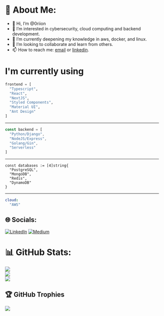 # 💫 About Me:

- 👋 Hi, I’m @0riion
- 👀 I’m interested in cybersecurity, cloud computing and backend development.
- 🌱 I’m currently deepening my knowledge in aws, docker, and linux.
- 💞️ I’m looking to collaborate and learn from others.
- 📫 How to reach me: [email](mailto:juliocesarflores12@gmail.com) or [linkedin](https://www.linkedin.com/in/julio-flores-0631bb184/).

# I'm currently using

```python
frontend = [
  "Typescript",
  "React",
  "NextJS",
  "Styled Components",
  "Material UI",
  "Ant Design"
]
```

<hr>

```javascript
const backend = [
  "Python/Django",
  "NodeJS/Express",
  "Golang/Gin",
  "Serverless"
]
```

<hr>

```golang
const databases := [4]string{
  "PostgreSQL",
  "MongoDB",
  "Redis",
  "DynamoDB"
}
```

<hr>

```yml
cloud:
  "AWS"
```

## 🌐 Socials:
[![LinkedIn](https://img.shields.io/badge/LinkedIn-%230077B5.svg?logo=linkedin&logoColor=white)](https://linkedin.com/in/julio-flores-0631bb184) [![Medium](https://img.shields.io/badge/Medium-12100E?logo=medium&logoColor=white)](https://medium.com/@0riion)

# 📊 GitHub Stats:
![](https://github-readme-stats.vercel.app/api?username=0riion&theme=tokyonight&hide_border=false&include_all_commits=false&count_private=false)<br/>
![](https://github-readme-streak-stats.herokuapp.com/?user=0riion&theme=tokyonight&hide_border=false)<br/>
![](https://github-readme-stats.vercel.app/api/top-langs/?username=0riion&theme=tokyonight&hide_border=false&include_all_commits=false&count_private=false&layout=compact)

## 🏆 GitHub Trophies
![](https://github-profile-trophy.vercel.app/?username=0riion&theme=tokyonight&no-frame=false&no-bg=true&margin-w=4)
